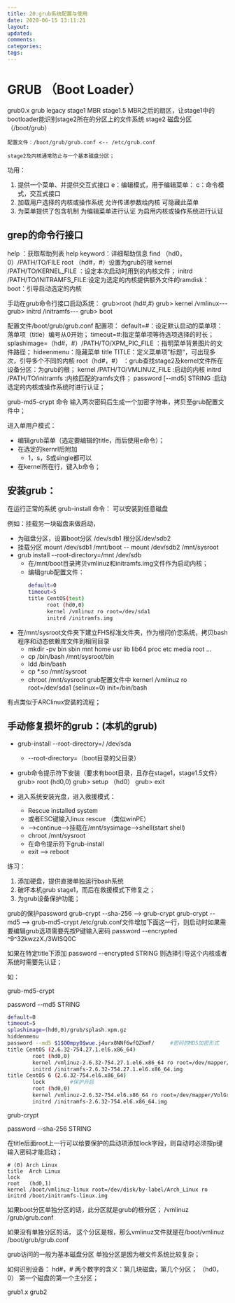 ```yaml
---
title: 20.grub系统配置与使用
date: 2020-06-15 13:11:21
layout:
updated:
comments:
categories:
tags:
---
```

# GRUB （Boot Loader）

grub0.x grub legacy
    stage1  MBR
    stage1.5    MBR之后的扇区，让stage1中的bootloader能识别stage2所在的分区上的文件系统
    stage2  磁盘分区（/boot/grub）

    配置文件：/boot/grub/grub.conf <-- /etc/grub.conf
    
    stage2及内核通常防止与一个基本磁盘分区；
功用：
1. 提供一个菜单、并提供交互式接口
    e：编辑模式，用于编辑菜单：
    c：命令模式，交互式接口
2. 加载用户选择的内核或操作系统
    允许传递参数给内核
    可隐藏此菜单
3. 为菜单提供了包含机制
    为编辑菜单进行认证
    为启用内核或操作系统进行认证

## grep的命令行接口
help ：获取帮助列表
help keyword：详细帮助信息
find （hd0，0）/PATH/TO/FILE
root （hd#，#）设置为grub的根
kernel /PATH/TO/KERNEL_FILE ：设定本次启动时用到的内核文件；
initrd /PATH/TO/INITRAMFS_FILE:设定为选定的内核提供额外文件的ramdisk：
boot：引导启动选定的内核

手动在grub命令行接口启动系统：
grub>root (hd#,#)
grub> kernel /vmlinux---
grub> initrd /initramfs---
grub> boot

配置文件/boot/grub/grub.conf
    配置项：
    default=#：设定默认启动的菜单项：落单项（title）编号从0开始；
    timeout=#:指定菜单项等待选项选择的时长；
    splashimage=（hd#，#）/PATH/TO/XPM_PIC_FILE ：指明菜单背景图片的文件路径；
    hideenmenu：隐藏菜单
    title TITLE：定义菜单项”标题“，可出现多次，引导多个不同的内核
    root（hd#，#） ：grub查找stage2及kernel文件所在设备分区：为grub的根；
    kernel /PATH/TO/VMLINUZ_FILE :启动的内核
    initrd /PATH/TO/initramfs :内核匹配的ramfs文件；
    password [--md5] STRING :启动选定的内核或操作系统时进行认证；

grub-md5-crypt 命令
输入两次密码后生成一个加密字符串，拷贝至grub配置文件中；

进入单用户模式：
* 编辑grub菜单（选定要编辑的title，而后使用e命令）；
* 在选定的kernrl后附加
  * 1，s，S或single都可以
* 在kernel所在行，键入b命令；

## 安装grub：
在运行正常的系统
grub-install 命令：
可以安装到任意磁盘

例如：挂载另一块磁盘来做启动，
* 为磁盘分区，设置boot分区 /dev/sdb1 根分区/dev/sdb2
* 挂载分区 mount /dev/sdb1 /mnt/boot   -- mount /dev/sdb2 /mnt/sysroot
* grub install --root-directory=/mnt /dev/sdb
  * 在/mnt/boot目录拷贝vmlinuz和initramfs.img文件作为启动内核；
  * 编辑grub配置文件：
    ```bash
    default=0
    timeout=5
    title CentOS(test)
          root (hd0,0)
          kernel /vmlinuz ro root=/dev/sda1 
          initrd /initramfs.img
    ```
* 在/mnt/sysroot文件夹下建立FHS标准文件夹，作为根问价您系统，拷贝bash程序和动态依赖库文件到相同目录
  * mkdir -pv bin sbin mnt home usr lib lib64 proc etc media root ...
  * cp /bin/bash /mnt/sysroot/bin
  * ldd /bin/bash
  * cp *.so /mnt/sysroot
  * chroot /mnt/sysroot
grub配置文件中 kernerl /vmlinuz ro root=/dev/sda1 (selinux=0) init=/bin/bash

有点类似于ARClinux安装的流程；

## 手动修复损坏的grub：(本机的grub)
* grub-install --root-directory=/ /dev/sda
  * --root-directory=（boot目录的父目录）
* grub命令提示符下安装（要求有boot目录，且存在stage1，stage1.5文件）
    grub> root (hd0,0)
    grub> setup （hd0）
    grub> exit

* 进入系统安装光盘，进入救援模式：
  * Rescue installed system
  * 或者ESC键输入linux rescue （类似winPE）
  * -->continue-->挂载在/mnt/sysimage-->shell(start shell)
  * chroot /mnt/sysroot
  * 在命令提示符下grub-install
  * exit --> reboot

练习：
1. 添加硬盘，提供直接单独运行bash系统
2. 破坏本机grub stage1，而后在救援模式下修复之；
3. 为grub设备保护功能；

grub的保护password
grub-crypt --sha-256		-->		grub-crypt
grub-crypt --md5			-->		grub-md5-crypt
/etc/grub.conf文件增加下面这一行，则启动时如果需要编辑grub选项需要先按P键输入密码
password --encrypted ^9^32kwzzX./3WISQ0C

如果在特定title下添加
password --encrypted STRING 则选择引导这个内核或者系统时需要先认证；

如：

grub-md5-crypt

password --md5 STRING

```bash
default=0
timeout=5
splashimage=(hd0,0)/grub/splash.xpm.gz
hiddenmenu
password --md5 $1$OOmpy0$wue.j4urx8NNf6wfQZkmF/		#密码的MD5加密形式
title CentOS (2.6.32-754.27.1.el6.x86_64)
        root (hd0,0)
        kernel /vmlinuz-2.6.32-754.27.1.el6.x86_64 ro root=/dev/mapper/VolGroup-lv_root rd_NO_LUKS LANG=en_US.UTF-8 rd_NO_MD rd_LVM_LV=VolGroup/lv_swap SYSFONT=latarcyrheb-sun16 crashkernel=auto rd_LVM_LV=VolGroup/lv_root  KEYBOARDTYPE=pc KEYTABLE=us rd_NO_DM rhgb quiet
        initrd /initramfs-2.6.32-754.27.1.el6.x86_64.img
title CentOS 6 (2.6.32-754.el6.x86_64)
        lock		#保护开启
        root (hd0,0)
        kernel /vmlinuz-2.6.32-754.el6.x86_64 ro root=/dev/mapper/VolGroup-lv_root rd_NO_LUKS LANG=en_US.UTF-8 rd_NO_MD rd_LVM_LV=VolGroup/lv_swap SYSFONT=latarcyrheb-sun16 crashkernel=auto rd_LVM_LV=VolGroup/lv_root  KEYBOARDTYPE=pc KEYTABLE=us rd_NO_DM rhgb quiet
        initrd /initramfs-2.6.32-754.el6.x86_64.img
```



grub-crypt

password --sha-256 STRING

在title后面root上一行可以给要保护的启动项添加lock字段，则自动时必须按p键输入密码才能启动；

```
# (0) Arch Linux
title  Arch Linux
lock
root   (hd0,1)
kernel /boot/vmlinuz-linux root=/dev/disk/by-label/Arch_Linux ro
initrd /boot/initramfs-linux.img
```



如果boot分区单独分区的话，此分区就是grub的根分区；
/vmlinuz 
/grub/grub.conf

如果没有单独分区的话，
这个分区是根，那么vmlinuz文件就是在/boot/vmlinuz
/boot/grub/grub.conf

grub访问的一般为基本磁盘分区
单独分区是因为根文件系统比较复杂；


如何识别设备：
hd#，#      两个数字的含义：第几块磁盘，第几个分区；
（hd0，0） 第一个磁盘的第一个主分区；

grub1.x grub2


